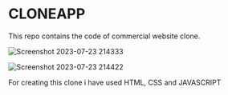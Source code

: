 # CLONEAPP
This repo contains the code of commercial website clone.

![Screenshot 2023-07-23 214333](https://github.com/i-akb25/CLONEAPP/assets/122167816/2f2aeba1-7afa-4395-a765-6208fe3f4023)

![Screenshot 2023-07-23 214422](https://github.com/i-akb25/CLONEAPP/assets/122167816/3b92b71a-1ce3-47c7-90ed-5b92eb6cc3cb)


For creating this clone i have used HTML, CSS and JAVASCRIPT
